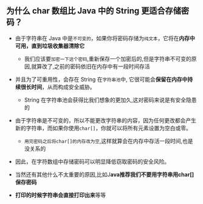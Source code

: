 ## 为什么 char 数组比 Java 中的 String 更适合存储密码？

- 由于字符串在 Java 中是`不可变的`，如果你将密码存储为`纯文本`，它将在**内存中可用，直到垃圾收集器清除它**
  - 我们应该要`加密一下这个密码`,重新保存一个加密后的,但是字符串不可变的原因,就算改了,之前的密码依旧在内存中有一段时间存活

- 并且为了可重用性，会存在 String 在`字符串池`中, 它很可能会**保留在内存中持续很长时间**，从而构成安全威胁。
  - String 在字符串池会获得比我们想象的更加久,这对密码来说是有安全隐患的 

- 由于字符串是不可变的，所以不能更改字符串的内容，因为任何更改都会产生新的字符串，而如果你使用`char[]`，你就可以将所有元素设置为空白或零。
  - `用完密码之后将char[]的内存改为空`,这样就算会在内存中存活一段时间,也是没关系的
- 因此，在字符数组中存储密码可以明显降低窃取密码的安全风险。
- 当然还有其他什么不太重要的原因,比如J**ava推荐我们不要用字符串用char[]保存密码**
- **打印的时候字符串会直接打印出来**等等